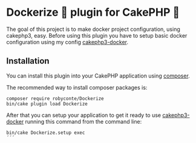 # Dockerize 🐳 plugin for CakePHP 🍰
The goal of this project is to make docker project configuration, using cakephp3, easy.
Before using this plugin you have to setup basic docker configuration using
my config [cakephp3-docker](https://github.com/RoBYCoNTe/cakephp-docker-config.git).

## Installation
You can install this plugin into your CakePHP application using [composer](https://getcomposer.org).

The recommended way to install composer packages is:

```
composer require robyconte/Dockerize
bin/cake plugin load Dockerize
```

After that you can setup your application to get it ready to use 
[cakephp3-docker](https://github.com/RoBYCoNTe/cakephp-docker-config.git) running
this command from the command line:
```
bin/cake Dockerize.setup exec
´´´